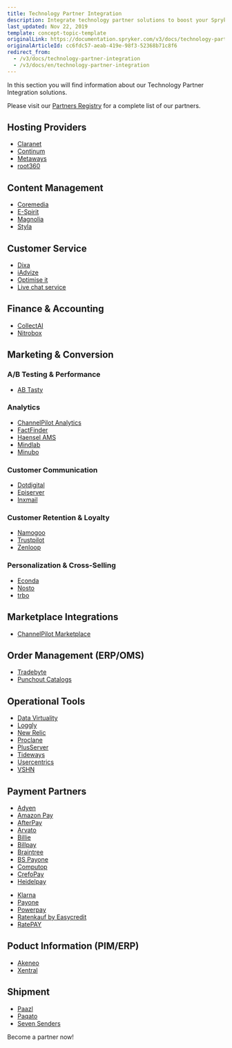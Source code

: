 ```yaml
---
title: Technology Partner Integration
description: Integrate technology partner solutions to boost your Spryker project performance.
last_updated: Nov 22, 2019
template: concept-topic-template
originalLink: https://documentation.spryker.com/v3/docs/technology-partner-integration
originalArticleId: cc6fdc57-aeab-419e-98f3-52368b71c8f6
redirect_from:
  - /v3/docs/technology-partner-integration
  - /v3/docs/en/technology-partner-integration
---
```


In this section you will find information about our Technology Partner Integration solutions.

Please visit our [Partners Registry](https://spryker.com/find-a-partner/) for a complete list of our partners.

##  Hosting Providers

* [Claranet](/docs/scos/user/technology-partners/201907.0/hosting-providers/claranet.html)
* [Continum](/docs/scos/user/technology-partners/201907.0/hosting-providers/continum.html)
* [Metaways](/docs/scos/user/technology-partners/201907.0/hosting-providers/metaways.html)
* [root360](/docs/scos/user/technology-partners/201907.0/hosting-providers/root-360.html)


## Content Management

<!--* [Censhare](/docs/scos/user/technology-partners/201907.0/content-management/censhare.html)-->
* [Coremedia](/docs/scos/user/technology-partners/201907.0/content-management/coremedia.html)
* [E-Spirit](/docs/scos/user/technology-partners/201907.0/content-management/e-spirit.html)
* [Magnolia](/docs/scos/user/technology-partners/201907.0/content-management/magnolia.html)
* [Styla](/docs/scos/user/technology-partners/201907.0/content-management/styla.html)

## Customer Service

* [Dixa](/docs/scos/user/technology-partners/201907.0/customer-service/dixa.html)
* [iAdvize](/docs/scos/user/technology-partners/201907.0/customer-service/iadvize.html)
* [Optimise it](/docs/scos/user/technology-partners/201907.0/customer-service/optimise-it.html)
* [Live chat service](/docs/scos/user/technology-partners/201907.0/customer-service/live-chat-service.html)

## Finance & Accounting

* [CollectAI](/docs/scos/user/technology-partners/201907.0/finance-and-accounting/collectai.html)
* [Nitrobox](/docs/scos/user/technology-partners/201907.0/finance-and-accounting/nitrobox.html)

## Marketing & Conversion
### A/B Testing & Performance

* [AB Tasty](/docs/scos/user/technology-partners/201907.0/marketing-and-conversion/ab-testing-and-performance/ab-tasty.html)
<!--* [Baqend](/docs/scos/user/technology-partners/201907.0/marketing-and-conversion/ab-testing-and-performance/baqend.html)-->

### Analytics

* [ChannelPilot Analytics](/docs/scos/user/technology-partners/201907.0/marketing-and-conversion/analytics/channelpilot-analytics.html)
* [FactFinder](/docs/scos/user/technology-partners/201907.0/marketing-and-conversion/analytics/fact-finder/fact-finder.html)
* [Haensel AMS](/docs/scos/user/technology-partners/201907.0/marketing-and-conversion/analytics/haensel-ams.html)
* [Mindlab](/docs/scos/user/technology-partners/201907.0/marketing-and-conversion/analytics/mindlab.html)
* [Minubo](/docs/scos/user/technology-partners/201907.0/marketing-and-conversion/analytics/minubo.html)

### Customer Communication

* [Dotdigital](/docs/scos/user/technology-partners/201907.0/marketing-and-conversion/customer-communication/dotdigital.html)
* [Episerver](/docs/scos/user/technology-partners/201907.0/marketing-and-conversion/customer-communication/episerver.html)
* [Inxmail](/docs/scos/user/technology-partners/201907.0/marketing-and-conversion/customer-communication/inxmail.html)

### Customer Retention & Loyalty

* [Namogoo](/docs/scos/user/technology-partners/201907.0/marketing-and-conversion/customer-retention-and-loyalty/namogoo.html)
* [Trustpilot](/docs/scos/user/technology-partners/201907.0/marketing-and-conversion/customer-retention-and-loyalty/trustpilot.html)
* [Zenloop](/docs/scos/user/technology-partners/201907.0/marketing-and-conversion/customer-retention-and-loyalty/zenloop.html)

### Personalization & Cross-Selling

<!--* [8Select](/docs/scos/user/technology-partners/201907.0/marketing-and-conversion/personalization-and-cross-selling/8select.html)-->
<!--* [Contentserv](/docs/scos/user/technology-partners/202108.0/marketing-and-conversion/personalization-and-cross-selling/contentserv.html)-->
* [Econda](/docs/scos/user/technology-partners/202108.0/marketing-and-conversion/personalization-and-cross-selling/econda/econda.html)
* [Nosto](/docs/scos/user/technology-partners/202108.0/marketing-and-conversion/personalization-and-cross-selling/nosto.html)
* [trbo](/docs/scos/user/technology-partners/202108.0/marketing-and-conversion/personalization-and-cross-selling/trbo.html)

## Marketplace Integrations

* [ChannelPilot Marketplace](/docs/scos/user/technology-partners/202108.0/marketplace-integrations/channelpilot-marketplace.html)

## Order Management (ERP/OMS)

* [Tradebyte](/docs/scos/user/technology-partners/202108.0/order-management-erpoms/tradebyte.html)
* [Punchout Catalogs](/docs/scos/user/technology-partners/202108.0/order-management-erpoms/punchout-catalogs/punchout-catalogs.html)

## Operational Tools

<!--* [Common Solutions](/docs/scos/user/technology-partners/202108.0/operational-tools-monitoring-legal-etc/common-solutions.html)-->
* [Data Virtuality](/docs/scos/user/technology-partners/202108.0/operational-tools-monitoring-legal-etc/data-virtuality.html)
* [Loggly](/docs/scos/user/technology-partners/202108.0/operational-tools-monitoring-legal-etc/loggly.html)
* [New Relic](/docs/scos/user/technology-partners/202108.0/operational-tools-monitoring-legal-etc/new-relic.html)
* [Proclane](/docs/scos/user/technology-partners/202108.0/operational-tools-monitoring-legal-etc/proclane.html)
* [PlusServer](/docs/scos/user/technology-partners/202108.0/operational-tools-monitoring-legal-etc/plusserver.html)
* [Tideways](/docs/scos/user/technology-partners/202108.0/operational-tools-monitoring-legal-etc/tideways.html)
* [Usercentrics](/docs/scos/user/technology-partners/202108.0/operational-tools-monitoring-legal-etc/usercentrics.html)
* [VSHN](/docs/scos/user/technology-partners/202108.0/operational-tools-monitoring-legal-etc/vshn.html)
<!--* [Mindcurv](/docs/scos/user/technology-partners/202108.0/operational-tools-monitoring-legal-etc/mindcurv.html)-->
<!--* [Shopmacher](/docs/scos/user/technology-partners/202108.0/operational-tools-monitoring-legal-etc/shopmacher.html)-->


## Payment Partners

* [Adyen](/docs/scos/user/technology-partners/202108.0/payment-partners/adyen.html)
* [Amazon Pay](/docs/scos/user/technology-partners/202108.0/payment-partners/amazon-pay.html)
* [AfterPay](/docs/scos/user/technology-partners/202108.0/payment-partners/afterpay.html)
* [Arvato](/docs/scos/user/technology-partners/202108.0/payment-partners/arvato.html)
* [Billie](/docs/scos/user/technology-partners/202108.0/payment-partners/billie.html)
* [Billpay](/docs/scos/user/technology-partners/202108.0/payment-partners/billpay.html)
* [Braintree](/docs/scos/user/technology-partners/202108.0/payment-partners/braintree/braintree.html)
* [BS Payone](/docs/scos/user/technology-partners/202108.0/payment-partners/braintree/braintree.html)
* [Computop](/docs/scos/user/technology-partners/202108.0/payment-partners/computop/computop.html)
* [CrefoPay](/docs/scos/user/technology-partners/202108.0/payment-partners/computop/computop.html)
* [Heidelpay](/docs/scos/user/technology-partners/202108.0/payment-partners/heidelpay/heidelpay.html)
<!--* [Informa Solutions](/docs/scos/user/technology-partners/202108.0/payment-partners/informa-solutions.html)-->
* [Klarna](/docs/scos/user/technology-partners/202108.0/payment-partners/klarna/klarna.html)
* [Payone](/docs/scos/user/technology-partners/202108.0/payment-partners/payolution.html)
* [Powerpay](/docs/scos/user/technology-partners/202108.0/payment-partners/powerpay.html)
* [Ratenkauf by Easycredit](/docs/scos/user/technology-partners/202108.0/payment-partners/ratenkauf-by-easycredit/ratenkauf-by-easycredit.html)
* [RatePAY](/docs/scos/user/technology-partners/{{page.version}}/payment-partners/ratepay.html)

 ## Poduct Information (PIM/ERP)

* [Akeneo](/docs/scos/user/technology-partners/202108.0/product-information-pimerp/akeneo/akeneo.html)
* [Xentral](/docs/scos/user/technology-partners/202108.0/product-information-pimerp/xentral.html)
<!--* [Censhare](/docs/scos/user/technology-partners/202108.0/content-management/censhare.html)-->
<!--* [Contentserv](/docs/scos/user/technology-partners/202108.0/marketing-and-conversion/personalization-and-cross-selling/contentserv.html)-->
<!--* [Tradebyte](/docs/scos/user/technology-partners/202108.0/order-management-erpoms/tradebyte.html)-->

 ## Shipment

* [Paazl](/docs/scos/user/technology-partners/202108.0/shipment/paazl.html)
* [Paqato](/docs/scos/user/technology-partners/202108.0/shipment/paqato.html)
* [Seven Senders](/docs/scos/user/technology-partners/202108.0/shipment/seven-senders.html)

Become a partner now!
